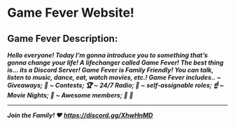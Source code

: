 # Game Fever Website!
## Game Fever Description:
***Hello everyone!
Today I’m gonna introduce you to something that’s gonna change your life!
A lifechanger called Game Fever!
The best thing is... its a Discord Server!
Game Fever is Family Friendly!
You can talk, listen to music, dance, eat, watch movies, etc.!
Game Fever includes..
~ Giveaways; :gift:
~ Contests; :trophy:
~ 24/7 Radio; :musical_note:
~ self-assignable roles; :point_up:
~ Movie Nights; :movie_camera:
~ Awesome members; :man: :woman:***
__________________________________
***Join the Family! :heart:
https://discord.gg/XhwHnMD***
